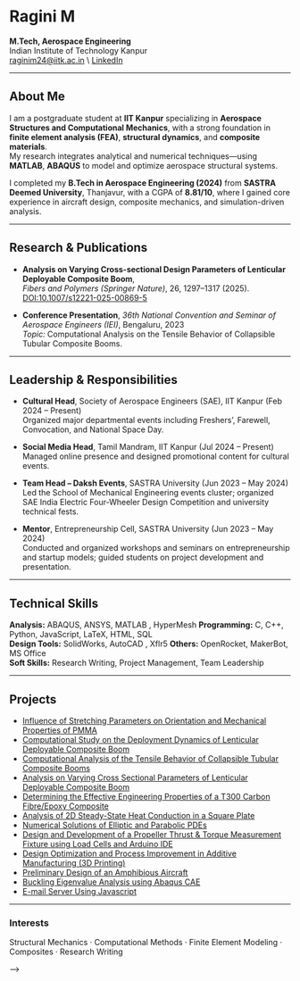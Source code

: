 # Ragini M
**M.Tech, Aerospace Engineering**  
Indian Institute of Technology Kanpur  
raginim24@iitk.ac.in \\
[LinkedIn](https://www.linkedin.com/in/ragini-m-aero)

---

## About Me
I am a postgraduate student at **IIT Kanpur** specializing in **Aerospace Structures and Computational Mechanics**, with a strong foundation in **finite element analysis (FEA)**, **structural dynamics**, and **composite materials**.  
My research integrates analytical and numerical techniques—using **MATLAB**, **ABAQUS** to model and optimize aerospace structural systems.  

I completed my **B.Tech in Aerospace Engineering (2024)** from **SASTRA Deemed University**, Thanjavur, with a CGPA of **8.81/10**, where I gained core experience in aircraft design, composite mechanics, and simulation-driven analysis.  

---

## Research & Publications
- **Analysis on Varying Cross-sectional Design Parameters of Lenticular Deployable Composite Boom**,  
  *Fibers and Polymers (Springer Nature)*, 26, 1297–1317 (2025).  
  [DOI:10.1007/s12221-025-00869-5](https://doi.org/10.1007/s12221-025-00869-5)

- **Conference Presentation**, *36th National Convention and Seminar of Aerospace Engineers (IEI)*, Bengaluru, 2023  
  *Topic:* Computational Analysis on the Tensile Behavior of Collapsible Tubular Composite Booms.

---

## Leadership & Responsibilities

- **Cultural Head**, Society of Aerospace Engineers (SAE), IIT Kanpur (Feb 2024 – Present)  
  Organized major departmental events including Freshers’, Farewell, Convocation, and National Space Day.  

- **Social Media Head**, Tamil Mandram, IIT Kanpur (Jul 2024 – Present)  
  Managed online presence and designed promotional content for cultural events.  

- **Team Head – Daksh Events**, SASTRA University (Jun 2023 – May 2024)  
  Led the School of Mechanical Engineering events cluster; organized SAE India Electric Four-Wheeler Design Competition and university technical fests.  

- **Mentor**, Entrepreneurship Cell, SASTRA University (Jun 2023 – May 2024)  
  Conducted and organized workshops and seminars on entrepreneurship and startup models; guided students on project development and presentation.  

---

## Technical Skills
**Analysis:** ABAQUS, ANSYS, MATLAB , HyperMesh
**Programming:** C, C++, Python, JavaScript, LaTeX, HTML, SQL  
**Design Tools:** SolidWorks, AutoCAD , Xflr5
**Others:** OpenRocket, MakerBot, MS Office  
**Soft Skills:** Research Writing, Project Management, Team Leadership

---

## Projects
- [Influence of Stretching Parameters on Orientation and Mechanical Properties of PMMA](https://github.com/ragini-m-2002/Influence-of-Stretching-Parameters-on-Orientation-and-Mechanical-Properties-of-PMMA)  
- [Computational Study on the Deployment Dynamics of Lenticular Deployable Composite Boom](https://github.com/ragini-m-2002/Computational-Study-on-the-Deployment-Dynamics-of-Lenticular-Deployable-Composite-Boom)  
- [Computational Analysis of the Tensile Behavior of Collapsible Tubular Composite Booms](https://github.com/ragini-m-2002/Computational-Analysis-of-the-Tensile-Behavior-of-Collapsible-Tubular-Composite-Booms)  
- [Analysis on Varying Cross Sectional Parameters of Lenticular Deployable Composite Boom](https://github.com/ragini-m-2002/Analysis-on-Varying-Cross-Sectional-Parameters-of-Lenticular-Deployable-Composite-Boom)  
- [Determining the Effective Engineering Properties of a T300 Carbon Fibre/Epoxy Composite](https://github.com/ragini-m-2002/Determining-the-Effective-Engineering-Properties-of-a-T300-Carbon-Fibre-Epoxy-Composite)  
- [Analysis of 2D Steady-State Heat Conduction in a Square Plate](https://github.com/ragini-m-2002/Analysis-of-2D-Steady-State-Heat-Conduction-in-a-Square-Plate)  
- [Numerical Solutions of Elliptic and Parabolic PDEs](https://github.com/ragini-m-2002/Numerical-Solutions-of-Elliptic-and-Parabolic-PDEs)  
- [Design and Development of a Propeller Thrust & Torque Measurement Fixture using Load Cells and Arduino IDE](https://github.com/ragini-m-2002/Design-and-Development-of-a-Propeller-Thrust-Torque-Measurement-Fixture-using-Load-Cells-Arduino-IDE)  
- [Design Optimization and Process Improvement in Additive Manufacturing (3D Printing)](https://github.com/ragini-m-2002/Design-Optimization-and-Process-Improvement-in-Additive-Manufacturing-3D-Printing-)  
- [Preliminary Design of an Amphibious Aircraft](https://github.com/ragini-m-2002/Preliminary-Design-of-an-Amphibious-Aircraft-)  
- [Buckling Eigenvalue Analysis using Abaqus CAE](https://github.com/ragini-m-2002/Buckling-Eigenvalue-Analysis-using-Abaqus-CAE)  
- [E-mail Server Using Javascript](https://github.com/ragini-m-2002/E-Mail-Server_Javascript) 

---

### Interests
Structural Mechanics · Computational Methods · Finite Element Modeling · Composites · Research Writing


-->

